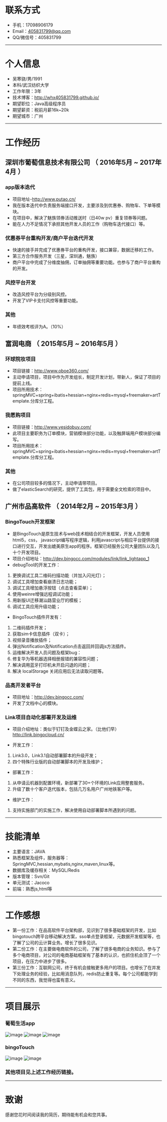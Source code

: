 # 联系方式
- 手机：17098906179
- Email：405831799@qq.com 
- QQ/微信号：405831799

---

# 个人信息

 - 吴寒骁/男/1991
 - 本科/武汉纺织大学
 - 工作年限：3年
 - 技术博客：http://whx405831799.github.io/
 - 期望职位：Java高级程序员
 - 期望薪资：税前月薪16k~20k
 - 期望城市：广州

---

# 工作经历

## 深圳市葡萄信息技术有限公司 （ 2016年5月 ~ 2017年4月 ）

### app版本迭代 
- 项目地址-http://www.putao.cn/
- 我在版本迭代中负责服务端接口开发，主要涉及到优惠券、购物车、下单等模块。
- 在项目中，解决了魅族领券活动推送时（日40w pv）重复领券等问题。
- 能在人力不足情况下承担其他开发人员的工作（购物车迭代接口）等。

### 优惠券平台重构开发/商户平台迭代开发 
- 快速的接手并完成了优惠券平台的重构开发，接口兼容，数据迁移的工作。
- 第三方合作服务开发（三星，深圳通，魅族）
- 商户平台中完成了分维度抽佣，订单抽佣等重要功能。也参与了商户平台重构的开发。


### 风控平台开发
- 改造风控平台为分级别风控。
- 开发了VIP卡支付风控等重要功能。

### 其他
- 年绩效考核评为A。（10%）

## 富润电商 （ 2015年5月 ~ 2016年5月 ）

### 环球院妆项目
- 项目链接：http://www.oboe360.com/
- 主动申请项目，项目中作为开发组长，制定开发计划，带新人，保证了项目的提前上线。
- 项目所用技术：springMVC+spring+ibatis+hessian+nginx+redis+mysql+freemaker+artTemplate.分库分工程。


### 我愿购项目
- 项目链接：http://www.yesidobuy.com/
- 此项目主要职务为订单模块，营销模块部分功能，以及触屏端用户模块部分编写。
- 项目所用技术：springMVC+spring+ibatis+hessian+nginx+redis+mysql+freemaker+artTemplate.分库分工程。



### 其他
- 在公司项目较多的情况下，主动申请带项目。
- 做了elasticSearch的研究，提供了工具包，用于需要全文检索的项目中。

## 广州市品高软件 （ 2014年2月 ~ 2015年3月 ）

### BingoTouch开发框架
- 是BingoTouch是原生技术与web技术相结合的开发框架，开发人员使用html5，css， javascript编写程序逻辑，利用javascript与相应平台提供的接口进行交互，开发出媲美原生app的程序。框架已经服务公司大量团队以及几十个开发项目。
- 项目介绍地址：http://dev.bingocc.com/modules/link/link_lightapp_1
- debugTool的开发工作：
1. 更换调试工具二维码扫描功能（并加入闪光灯）；
1. 调试工具增加查看崩溃日志功能；
1. 调试工具增加悬浮按钮（点击查看菜单）；
1. 使用weinre增强远程调试功能；
1. 用新版UI迁移潮汕路营业厅的模板；
1. 调试工具应用升级功能；
- BingoTouch插件开发有：
1. 二维码插件开发；
1. 获取sim卡信息插件（双卡）；
1. 视频录音播放插件；
1. 弹出Notification及Notification点击返回并回调js方法插件。
1. 运维解决开发人员问题及框架bug：
1. 修复华为等机器选择相册报错的兼容性问题；
1. 解决调用蓝牙打印机未开启闪退的问题；
1. 解决 localStorage 关闭应用后无法读取问题等。

### 品高开发者平台 
- 项目地址：http://dev.bingocc.com/
- 开发了文档中心的模块。


### Link项目自动化部署开发及运维
- 项目介绍地址：类似于钉钉及金蝶云之家。（比他们早）
http://link.bingocloud.cn/

- 开发工作：
1. Link3.0，Link3.1自动部署脚本的升级开发；
1. 四个特殊行业版的自动部署脚本的开发及维护；
- 部署工作：
1. 从申请云机器到配置环境，新部署了30+个环境的Link应用整套服务。
1. 升级了数十个客户迭代版本，包括几万名用户广州地铁客户等。
- 维护工作：
1. 支持实施部门的实施工作，解决使用自动部署脚本所遇到的问题。

---


# 技能清单
- 主要语言：JAVA
- 熟悉框架及组件，服务器等：SpringMVC,hessian,mybatis,nginx,maven,linux等。
- 数据库及缓存相关：MySQL/Redis
- 版本管理：Svn/Git
- 单元测试：Jacoco
- 前端：熟悉js,html等

--- 

# 工作感想
- 第一份工作：在品高软件平台架构部，见识到了很多基础框架的开发，比如bingotouch跨平台移动解决方案，sso单点登录框架，元数据开发框架等，也了解了公司的云计算业务。增长了很多见识。
- 第二份工作：在主要做电商软件的公司，了解了很多电商的业务知识。参与了多个电商项目，对公司的电商基础框架有了基本的认识，也抓住机会顶了一个项目，在压力中进步了很多。
- 第三份工作：互联网公司，终于有机会接触更多用户的项目。也增长了在并发下处理业务的经验，比如用消息队列，redis防止重复等。每个公司都能学到不同的东西，我觉得也蛮有意义。

---

# 项目展示
### 葡萄生活app
![image](http://ohoyqlwj0.bkt.clouddn.com/pt1-1.jpg)
![image](http://ohoyqlwj0.bkt.clouddn.com/pt1-2.jpg)
![image](http://ohoyqlwj0.bkt.clouddn.com/pt1-3c.jpg)


### bingoTouch
![image](http://ohoyqlwj0.bkt.clouddn.com/bt1.jpg)
![image](http://ohoyqlwj0.bkt.clouddn.com/bt2.jpg)


### 其他项目见上述工作经历链接。
---
# 致谢
感谢您花时间阅读我的简历，期待能有机会和您共事。
